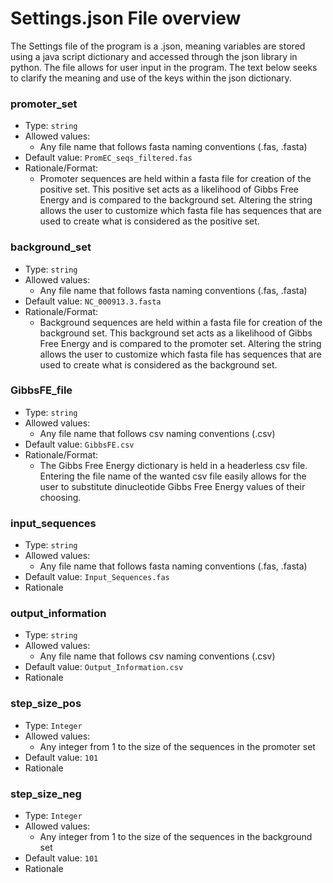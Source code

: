 # Settings.json File overview

The Settings file of the program is a .json, meaning variables are stored using a java script dictionary and accessed through the json library in python. The file allows for user input in the program. The text below seeks to clarify the meaning and use of the keys within the json dictionary.

### promoter_set
- Type: `string`
- Allowed values:
	- Any file name that follows fasta naming conventions (.fas, .fasta)
- Default value: `PromEC_seqs_filtered.fas`
- Rationale/Format:
	- Promoter sequences are held within a fasta file for creation of the positive set. This positive set acts as a likelihood of Gibbs Free Energy and is compared to the background set. Altering the string allows the user to customize which fasta file has sequences that are used to create what is considered as the positive set. 

### background_set
- Type: `string`
- Allowed values:
	- Any file name that follows fasta naming conventions (.fas, .fasta)
- Default value: `NC_000913.3.fasta`
- Rationale/Format:
	- Background sequences are held within a fasta file for creation of the background set. This background set acts as a likelihood of Gibbs Free Energy and is compared to the promoter set. Altering the string allows the user to customize which fasta file has sequences that are used to create what is considered as the background set. 


### GibbsFE_file
- Type: `string`
- Allowed values:
	- Any file name that follows csv naming conventions (.csv)
- Default value: `GibbsFE.csv`
- Rationale/Format:
	- The Gibbs Free Energy dictionary is held in a headerless csv file. Entering the file name of the wanted csv file easily allows for the user to substitute dinucleotide Gibbs Free Energy values of their choosing.

### input_sequences
- Type: `string`
- Allowed values:
	- Any file name that follows fasta naming conventions (.fas, .fasta)
- Default value: `Input_Sequences.fas`
- Rationale

### output_information
- Type: `string`
- Allowed values:
	- Any file name that follows csv naming conventions (.csv)
- Default value: `Output_Information.csv`
- Rationale

### step_size_pos
- Type: `Integer`
- Allowed values:
	- Any integer from 1 to the size of the sequences in the promoter set
- Default value: `101`
- Rationale

### step_size_neg
- Type: `Integer`
- Allowed values:
	- Any integer from 1 to the size of the sequences in the background set
- Default value: `101`
- Rationale